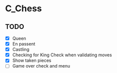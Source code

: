 # C_Chess

## TODO

 - [x] Queen
 - [x] En passent
 - [x] Castling
 - [x] Checking for King Check when validating moves
 - [x] Show taken pieces
 - [ ] Game over check and menu